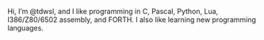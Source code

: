 Hi, I’m @tdwsl, and I like programming in C, Pascal, Python, Lua, I386/Z80/6502 assembly, and FORTH. I also like learning new programming languages.
